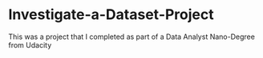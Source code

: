 # Investigate-a-Dataset-Project
This was a project that I completed as part of a Data Analyst Nano-Degree from Udacity
